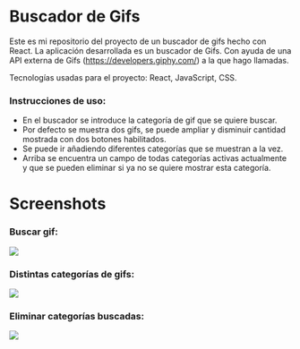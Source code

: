 # Buscador de Gifs
Este es mi repositorio del proyecto de un buscador de gifs hecho con React.
La aplicación desarrollada es un buscador de Gifs. Con ayuda de una API externa de Gifs (https://developers.giphy.com/) a la que hago llamadas.

Tecnologías usadas para el proyecto: React, JavaScript, CSS.


### Instrucciones de uso:
- En el buscador se introduce la categoría de gif que se quiere buscar. 
- Por defecto se muestra dos gifs, se puede ampliar y disminuir cantidad mostrada con dos botones habilitados. 
- Se puede ir añadiendo diferentes categorías que se muestran a la vez. 
- Arriba se encuentra un campo de todas categorías activas actualmente y que se pueden eliminar si ya no se quiere mostrar esta categoría.



# Screenshots
### Buscar gif:
![](https://github.com/yakbit/react-gif-expert/blob/main/src/img/gifs/buscarGif.gif)

### Distintas categorías de gifs:
![](https://github.com/yakbit/react-gif-expert/blob/main/src/img/gifs/nuevaCategoria.gif)

### Eliminar categorías buscadas:
![](https://github.com/yakbit/react-gif-expert/blob/main/src/img/gifs/eliminacion_categorias.gif)




